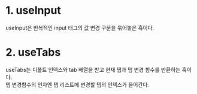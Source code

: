# **1. useInput**

useInput은 반복적인 input 태그의 값 변경 구문을 묶어놓은 훅이다.

# **2. useTabs**

useTabs는 디폴트 인덱스와 tab 배열을 받고 현재 탭과 탭 변경 함수를 반환하는 훅이다.<br>
텝 변경함수의 인자엔 텝 리스트에 변경할 텝의 인덱스가 들어간다.
